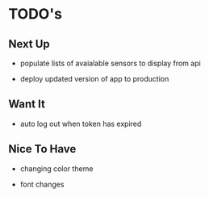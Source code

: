 # TODO's

## Next Up

- populate lists of avaialable sensors to display from api

- deploy updated version of app to production



## Want It

- auto log out when token has expired



## Nice To Have

- changing color theme

- font changes

